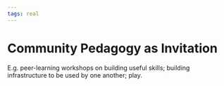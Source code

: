 ```yaml
---
tags: real
---
```


# Community Pedagogy as Invitation

E.g. peer-learning workshops on building useful skills; building infrastructure to be used by one another; play. 
